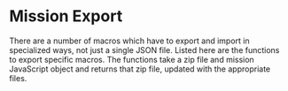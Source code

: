 # Mission Export

There are a number of macros which have to export and import in specialized ways, not just a single JSON file. Listed here are the functions to export specific macros. The functions take a zip file and mission JavaScript object and returns that zip file, updated with the appropriate files.